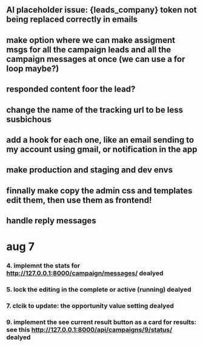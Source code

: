 
## AI placeholder issue: {leads_company} token not being replaced correctly in emails

## make option where we can make assigment msgs for all the campaign leads and all the campaign messages at once (we can use a for loop maybe?)

## responded content foor the lead?

## change the name of the tracking url to be less susbichous 
## add a hook for each one, like an email sending to my account using gmail, or notification in the app


## make production and staging and dev envs

## finnally make copy the admin css and templates edit them, then use them as frontend! 

## handle reply messages




# aug 7


### 4. implemnt the stats for http://127.0.0.1:8000/campaign/messages/ dealyed
### 5. lock the editing in the complete or active (running) dealyed
### 7. clcik to update: the opportunity value setting dealyed
### 9. implement the see current result button as a card for results: see this http://127.0.0.1:8000/api/campaigns/9/status/ dealyed